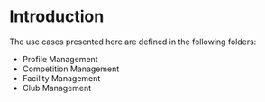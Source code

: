 # Introduction
The use cases presented here are defined in the following folders:
- Profile Management
- Competition Management
- Facility Management
- Club Management